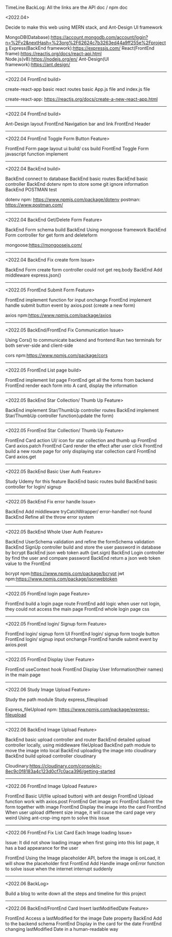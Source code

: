 TimeLine BackLog:
All the links are the API doc / npm doc

<2022.04>

Decide to make this web using MERN stack, and Ant-Design UI framework

MongoDB(Database):https://account.mongodb.com/account/login?n=%2Fv2&nextHash=%23org%2F62624c7b3263ed44a9ff255e%2Fprojects
Express(BackEnd framework):https://expressjs.com/
React(FrontEnd frame):https://reactjs.org/docs/react-api.html
Node.js(v8):https://nodejs.org/en/
Ant-Design(UI framework):https://ant.design/
____________________________________________________________________________________

<2022.04 FrontEnd build>

create-react-app 
basic react routes 
basic App.js file and index.js file

create-react-app: https://reactjs.org/docs/create-a-new-react-app.html
____________________________________________________________________________________

<2022.04 FrontEnd build>

Ant-Design layout
FrontEnd Navigation bar and link
FrontEnd Header
____________________________________________________________________________________

<2022.04 FrontEnd Toggle Form Button Feature>

FrontEnd Form page layout ui build/ css build
FrontEnd Toggle Form javascript function implement
____________________________________________________________________________________

<2022.04 BackEnd build>

BackEnd connect to database
BackEnd basic routes
BackEnd basic controller
BackEnd dotenv npm to store some git ignore information
BackEnd POSTMAN test

dotenv npm: https://www.npmjs.com/package/dotenv
postman: https://www.postman.com/
____________________________________________________________________________________

<2022.04 BackEnd Get/Delete Form Feature>

BackEnd Form schema build
BackEnd Using mongoose framework
BackEnd Form controller for get form and deleteform

mongoose:https://mongoosejs.com/
____________________________________________________________________________________

<2022.04 BackEnd Fix create form Issue>

BackEnd Form create form controller could not get req.body
BackEnd Add middleware express.json()
____________________________________________________________________________________

<2022.05 FrontEnd Submit Form Feature>

FrontEnd implement function for input onchange
FrontEnd implement handle submit button event by axios.post (create a new form)

axios npm:https://www.npmjs.com/package/axios

____________________________________________________________________________________

<2022.05 BackEnd/FrontEnd Fix Communication Issue>

Using Cors() to communicate backend and frontend
Run two terminals for both server-side and client-side 

cors npm:https://www.npmjs.com/package/cors
____________________________________________________________________________________

<2022.05 FrontEnd List page build>

FrontEnd implement list page
FrontEnd get all the forms from backend
FrontEnd render each form into A card, display the information
____________________________________________________________________________________

<2022.05 BackEnd Star Collection/ Thumb Up Feature>

BackEnd implement Star/ThumbUp controller routes
BackEnd implement Star/ThumbUp controller function(update the form)
____________________________________________________________________________________

<2022.05 FrontEnd Star Collection/ Thumb Up Feature>

FrontEnd Card action UI/ icon for star collection and thumb up
FrontEnd Card axios.patch 
FrontEnd Card render the effect after user click
FrontEnd build a new route page for only displaying star collection card
FrontEnd Card axios.get
____________________________________________________________________________________

<2022.05 BackEnd Basic User Auth Feature>

Study Udemy for this feature
BackEnd basic routes build
BackEnd basic controller for login/ signup
____________________________________________________________________________________

<2022.05 BackEnd Fix error handle Issue>

BackEnd Add middleware tryCatchWrapper/ error-handler/ not-found
BackEnd Refine all the throw error system
____________________________________________________________________________________

<2022.05 BackEnd Whole User Auth Feature>

BackEnd UserSchema validation and refine the formSchema validation
BackEnd SignUp controller build and store the user password in database by bcrypt
BackEnd json web token auth (jwt.sign)
BackEnd Login controller by find the user and compare password
BackEnd return a json web token value to the FrontEnd

bcrypt npm:https://www.npmjs.com/package/bcrypt
jwt npm:https://www.npmjs.com/package/jsonwebtoken
____________________________________________________________________________________

<2022.05 FrontEnd login page Feature>

FrontEnd build a login page route
FrontEnd add logic when user not login, they could not access the main page
FrontEnd whole login page css
____________________________________________________________________________________

<2022.05 FrontEnd login/ Signup form Feature>

FrontEnd login/ signup form UI
FrontEnd login/ signup form toogle button
FrontEnd login/ signup input onchange
FrontEnd handle submit event by axios.post
____________________________________________________________________________________

<2022.05 FrontEnd Display User Feature>

FrontEnd useContext hook
FrontEnd Display User Information(their names) in the main page
____________________________________________________________________________________

<2022.06 Study Image Upload Feature>

Study the path module
Study express_fileupload

Express_fileUpload npm: https://www.npmjs.com/package/express-fileupload
____________________________________________________________________________________

<2022.06 BackEnd Image Upload Feature>

BackEnd basic upload controller and router
BackEnd detailed upload controller locally, using middleware fileUpload
BackEnd path module to move the image into local 
BackEnd uploading the image into cloudinary
BackEnd build upload controller cloudinary

Cloudinary:https://cloudinary.com/console/c-8ec9c0f8183a4c123d0cf7c0aca396/getting-started
____________________________________________________________________________________

<2022.06 FrontEnd Image Upload Feature>

FrontEnd Basic UI(file upload button) with ant design
FrontEnd Upload function work with axios.post 
FrontEnd Get image src 
FrontEnd Submit the form together with image
FrontEnd Display the image into the card
FrontEnd When user upload different size image, it will cause the card page very weird
Using ant-crop-img npm to solve this issue
____________________________________________________________________________________

<2022.06 FrontEnd Fix List Card Each Image loading Issue>

Issue: It did not show loading image when first going into this list page, 
it has a bad appearance for the user

FrontEnd Using the Image placeholder API, before the image is onLoad, 
it will show the placeholder first
FrontEnd Add Handle image onError function to solve issue when the internet interrupt suddenly
____________________________________________________________________________________

<2022.06 BackLog>

Build a blog to write down all the steps and timeline for this project
____________________________________________________________________________________

<2022.06 BackEnd/FrontEnd  Card Insert lastModifiedDate Feature>

FrontEnd Access a lastModified for the image Date property
BackEnd Add to the backend schema
FrontEnd Display in the card for the date
FrontEnd changing lastModified Date in a human-readable way

